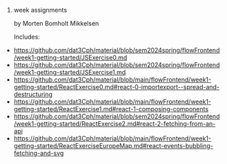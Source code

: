 1. week assignments 

    by Morten Bomholt Mikkelsen

    Includes:
* https://github.com/dat3Cph/material/blob/sem2024spring/flowFrontend/week1-getting-started/JSExercise0.md
* https://github.com/dat3Cph/material/blob/sem2024spring/flowFrontend/week1-getting-started/JSExercise1.md
* https://github.com/dat3Cph/material/blob/main/flowFrontend/week1-getting-started/ReactExercise0.md#react-0-importexport--spread-and-destructuring
* https://github.com/dat3Cph/material/blob/main/flowFrontend/week1-getting-started/ReactExercise1.md#react-1-composing-components
* https://github.com/dat3Cph/material/blob/sem2024spring/flowFrontend/week1-getting-started/ReactExercise2.md#react-2-fetching-from-an-api
* https://github.com/dat3Cph/material/blob/main/flowFrontend/week1-getting-started/ReactExerciseEuropeMap.md#react-events-bubbling-fetching-and-svg